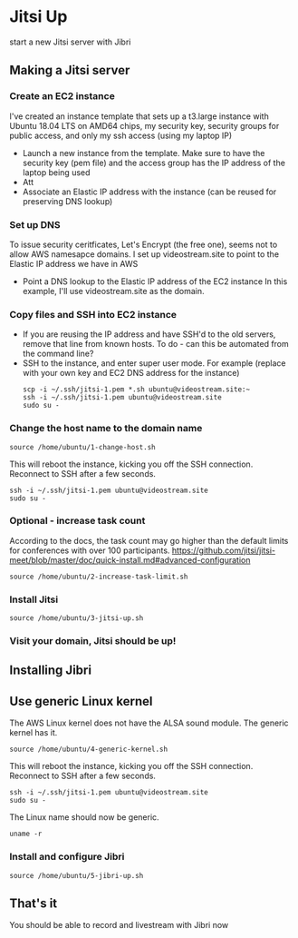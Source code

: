 # Jitsi Up
start a new Jitsi server with Jibri

## Making a Jitsi server

### Create an EC2 instance
I've created an instance template that sets up a
t3.large instance with Ubuntu 18.04 LTS on AMD64 chips,
my security key, security groups for public access,
and only my ssh access (using my laptop IP)

- Launch a new instance from the template.
  Make sure to have the security key (pem file)
  and the access group has the IP address of the laptop being used
- Att
- Associate an Elastic IP address with the instance
  (can be reused for preserving DNS lookup)

### Set up DNS
To issue security ceritficates, Let's Encrypt (the free one),
seems not to allow AWS namesapce domains. I set up videostream.site
to point to the Elastic IP address we have in AWS
- Point a DNS lookup to the Elastic IP address of the EC2 instance
In this example, I'll use videostream.site as the domain.

### Copy files and SSH into EC2 instance
- If you are reusing the IP address and have SSH'd to the old servers, remove
 that line from known hosts.
 To do - can this be automated from the command line?
- SSH to the instance, and enter super user mode.
  For example (replace with your own key and EC2 DNS address for the instance)
  ```
  scp -i ~/.ssh/jitsi-1.pem *.sh ubuntu@videostream.site:~
  ssh -i ~/.ssh/jitsi-1.pem ubuntu@videostream.site
  sudo su -
  ```

### Change the host name to the domain name
```
source /home/ubuntu/1-change-host.sh
```
This will reboot the instance, kicking you off the SSH connection.
Reconnect to SSH after a few seconds.
```
ssh -i ~/.ssh/jitsi-1.pem ubuntu@videostream.site
sudo su -
```

### Optional - increase task count
According to the docs, the task count may go higher than the default limits
for conferences with over 100 participants.
https://github.com/jitsi/jitsi-meet/blob/master/doc/quick-install.md#advanced-configuration
```
source /home/ubuntu/2-increase-task-limit.sh
```
### Install Jitsi
```
source /home/ubuntu/3-jitsi-up.sh
```

### Visit your domain, Jitsi should be up!


## Installing Jibri

## Use generic Linux kernel
The AWS Linux kernel does not have the ALSA sound module.
The generic kernel has it.
```
source /home/ubuntu/4-generic-kernel.sh
```

This will reboot the instance, kicking you off the SSH connection.
Reconnect to SSH after a few seconds.
```
ssh -i ~/.ssh/jitsi-1.pem ubuntu@videostream.site
sudo su -
```
The Linux name should now be generic.
```
uname -r
```

### Install and configure Jibri
```
source /home/ubuntu/5-jibri-up.sh
```

## That's it
 You should be able to record and livestream with Jibri now
